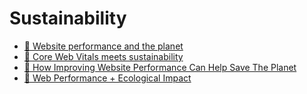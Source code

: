 # Sustainability

- [📄 Website performance and the planet](https://blog.webpagetest.org/posts/website-performance-and-the-planet)
- [📄 Core Web Vitals meets sustainability](https://ecoping.earth/blog/core-web-vitals-and-sustainability)
- [📄 How Improving Website Performance Can Help Save The Planet](https://www.smashingmagazine.com/2019/01/save-planet-improving-website-performance)
- [📄 Web Performance + Ecological Impact](https://bullhorncreative.com/blog/web-performance-ecological-impact)
